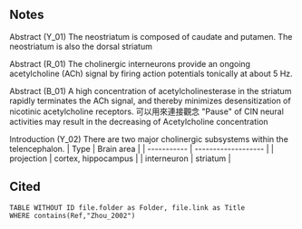 ## Notes
Abstract (Y_01)
The neostriatum is composed of caudate and putamen. The neostriatum is also the dorsal striatum

Abstract (R_01)
The cholinergic interneurons provide an ongoing acetylcholine (ACh) signal by firing action potentials tonically at about 5 Hz.

Abstract (B_01)
A high concentration of acetylcholinesterase in the striatum rapidly terminates the ACh signal, and thereby minimizes desensitization of nicotinic acetylcholine receptors.
可以用來連接觀念 "Pause" of CIN neural activities may result in the decreasing of Acetylcholine concentration

Introduction (Y_02)
There are two major cholinergic subsystems within the telencephalon.
| Type        | Brain area          |
| ----------- | ------------------- |
| projection  | cortex, hippocampus |
| interneuron | striatum            | 

## Cited
```dataview
TABLE WITHOUT ID file.folder as Folder, file.link as Title
WHERE contains(Ref,"Zhou_2002")
```